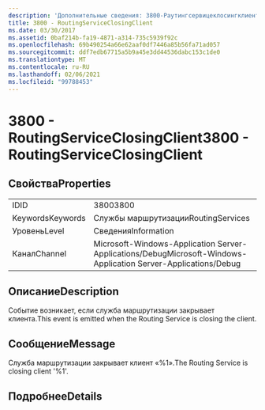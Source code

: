 ```yaml
---
description: 'Дополнительные сведения: 3800-Раутингсервицеклосингклиент'
title: 3800 - RoutingServiceClosingClient
ms.date: 03/30/2017
ms.assetid: 0baf214b-fa19-4871-a314-735c5939f92c
ms.openlocfilehash: 69b490254a66e62aaf0df7446a85b56fa71ad057
ms.sourcegitcommit: ddf7edb67715a5b9a45e3dd44536dabc153c1de0
ms.translationtype: MT
ms.contentlocale: ru-RU
ms.lasthandoff: 02/06/2021
ms.locfileid: "99788453"
---
```

# <a name="3800---routingserviceclosingclient"></a><span data-ttu-id="7a736-103">3800 - RoutingServiceClosingClient</span><span class="sxs-lookup"><span data-stu-id="7a736-103">3800 - RoutingServiceClosingClient</span></span>

## <a name="properties"></a><span data-ttu-id="7a736-104">Свойства</span><span class="sxs-lookup"><span data-stu-id="7a736-104">Properties</span></span>  
  
|||  
|-|-|  
|<span data-ttu-id="7a736-105">ID</span><span class="sxs-lookup"><span data-stu-id="7a736-105">ID</span></span>|<span data-ttu-id="7a736-106">3800</span><span class="sxs-lookup"><span data-stu-id="7a736-106">3800</span></span>|  
|<span data-ttu-id="7a736-107">Keywords</span><span class="sxs-lookup"><span data-stu-id="7a736-107">Keywords</span></span>|<span data-ttu-id="7a736-108">Службы маршрутизации</span><span class="sxs-lookup"><span data-stu-id="7a736-108">RoutingServices</span></span>|  
|<span data-ttu-id="7a736-109">Уровень</span><span class="sxs-lookup"><span data-stu-id="7a736-109">Level</span></span>|<span data-ttu-id="7a736-110">Сведения</span><span class="sxs-lookup"><span data-stu-id="7a736-110">Information</span></span>|  
|<span data-ttu-id="7a736-111">Канал</span><span class="sxs-lookup"><span data-stu-id="7a736-111">Channel</span></span>|<span data-ttu-id="7a736-112">Microsoft-Windows-Application Server-Applications/Debug</span><span class="sxs-lookup"><span data-stu-id="7a736-112">Microsoft-Windows-Application Server-Applications/Debug</span></span>|  
  
## <a name="description"></a><span data-ttu-id="7a736-113">Описание</span><span class="sxs-lookup"><span data-stu-id="7a736-113">Description</span></span>  

 <span data-ttu-id="7a736-114">Событие возникает, если служба маршрутизации закрывает клиента.</span><span class="sxs-lookup"><span data-stu-id="7a736-114">This event is emitted when the Routing Service is closing the client.</span></span>  
  
## <a name="message"></a><span data-ttu-id="7a736-115">Сообщение</span><span class="sxs-lookup"><span data-stu-id="7a736-115">Message</span></span>  

 <span data-ttu-id="7a736-116">Служба маршрутизации закрывает клиент «%1».</span><span class="sxs-lookup"><span data-stu-id="7a736-116">The Routing Service is closing client '%1'.</span></span>  
  
## <a name="details"></a><span data-ttu-id="7a736-117">Подробнее</span><span class="sxs-lookup"><span data-stu-id="7a736-117">Details</span></span>
